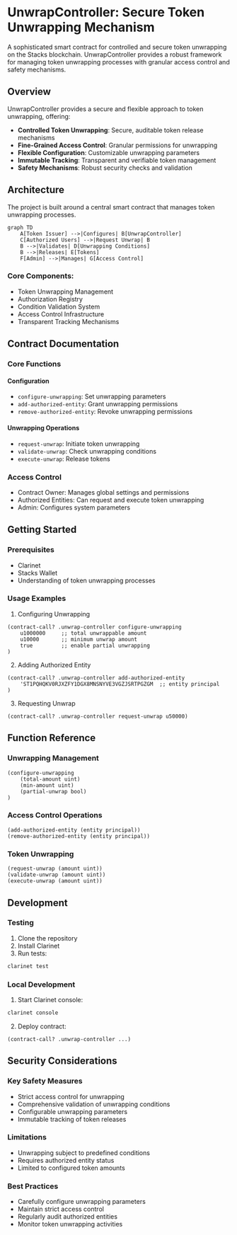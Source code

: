 # UnwrapController: Secure Token Unwrapping Mechanism

A sophisticated smart contract for controlled and secure token unwrapping on the Stacks blockchain. UnwrapController provides a robust framework for managing token unwrapping processes with granular access control and safety mechanisms.

## Overview

UnwrapController provides a secure and flexible approach to token unwrapping, offering:

- **Controlled Token Unwrapping**: Secure, auditable token release mechanisms
- **Fine-Grained Access Control**: Granular permissions for unwrapping
- **Flexible Configuration**: Customizable unwrapping parameters
- **Immutable Tracking**: Transparent and verifiable token management
- **Safety Mechanisms**: Robust security checks and validation

## Architecture

The project is built around a central smart contract that manages token unwrapping processes. 

```mermaid
graph TD
    A[Token Issuer] -->|Configures| B[UnwrapController]
    C[Authorized Users] -->|Request Unwrap| B
    B -->|Validates| D[Unwrapping Conditions]
    B -->|Releases| E[Tokens]
    F[Admin] -->|Manages| G[Access Control]
```

### Core Components:
- Token Unwrapping Management
- Authorization Registry
- Condition Validation System
- Access Control Infrastructure
- Transparent Tracking Mechanisms

## Contract Documentation

### Core Functions

#### Configuration
- `configure-unwrapping`: Set unwrapping parameters
- `add-authorized-entity`: Grant unwrapping permissions
- `remove-authorized-entity`: Revoke unwrapping permissions

#### Unwrapping Operations
- `request-unwrap`: Initiate token unwrapping
- `validate-unwrap`: Check unwrapping conditions
- `execute-unwrap`: Release tokens

### Access Control
- Contract Owner: Manages global settings and permissions
- Authorized Entities: Can request and execute token unwrapping
- Admin: Configures system parameters

## Getting Started

### Prerequisites
- Clarinet
- Stacks Wallet
- Understanding of token unwrapping processes

### Usage Examples

1. Configuring Unwrapping
```clarity
(contract-call? .unwrap-controller configure-unwrapping
    u1000000     ;; total unwrappable amount
    u10000       ;; minimum unwrap amount
    true         ;; enable partial unwrapping
)
```

2. Adding Authorized Entity
```clarity
(contract-call? .unwrap-controller add-authorized-entity
    'ST1PQHQKV0RJXZFY1DGX8MNSNYVE3VGZJSRTPGZGM  ;; entity principal
)
```

3. Requesting Unwrap
```clarity
(contract-call? .unwrap-controller request-unwrap u50000)
```

## Function Reference

### Unwrapping Management
```clarity
(configure-unwrapping 
    (total-amount uint) 
    (min-amount uint) 
    (partial-unwrap bool)
)
```

### Access Control Operations
```clarity
(add-authorized-entity (entity principal))
(remove-authorized-entity (entity principal))
```

### Token Unwrapping
```clarity
(request-unwrap (amount uint))
(validate-unwrap (amount uint))
(execute-unwrap (amount uint))
```

## Development

### Testing
1. Clone the repository
2. Install Clarinet
3. Run tests:
```bash
clarinet test
```

### Local Development
1. Start Clarinet console:
```bash
clarinet console
```
2. Deploy contract:
```clarity
(contract-call? .unwrap-controller ...)
```

## Security Considerations

### Key Safety Measures
- Strict access control for unwrapping
- Comprehensive validation of unwrapping conditions
- Configurable unwrapping parameters
- Immutable tracking of token releases

### Limitations
- Unwrapping subject to predefined conditions
- Requires authorized entity status
- Limited to configured token amounts

### Best Practices
- Carefully configure unwrapping parameters
- Maintain strict access control
- Regularly audit authorized entities
- Monitor token unwrapping activities